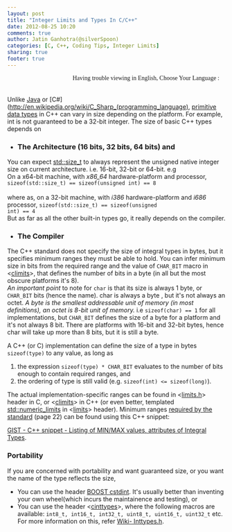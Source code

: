 ```yaml
---
layout: post
title: "Integer Limits and Types In C/C++"
date: 2012-08-25 10:20
comments: true
author: Jatin Ganhotra(@silverSpoon)
categories: [C, C++, Coding Tips, Integer Limits]
sharing: true
footer: true
---
```


<link href='http://fonts.googleapis.com/css?family=Coming+Soon&subset=latin,latin-ext' rel='stylesheet' type='text/css'>

<div>
<span style="float:right;" id="google_translate_element"></span>
<span style="float:right; font-family: 'Coming Soon', cursive;">Having trouble viewing in English, Choose Your Language : &nbsp;&nbsp;&nbsp;</span>
</div>
<BR>&nbsp;<BR>

Unlike [Java](http://java.com/en/) or [C#](http://en.wikipedia.org/wiki/C_Sharp_(programming_language), [primitive data types](http://en.wikipedia.org/wiki/Primitive_data_type) in C++ can vary in size depending on the platform. For example, int is not guaranteed to be a 32-bit integer. The size of basic C++ types depends on

* ### **The Architecture** (16 bits, 32 bits, 64 bits) and

You can expect [std::size_t](http://en.cppreference.com/w/cpp/types/size_t) to always represent the unsigned native integer size on current architecture. i.e. 16-bit, 32-bit or 64-bit. e.g  
On a x64-bit machine, with _x86_64_ hardware-platform and processor,
<code>sizeof(std::size_t) == sizeof(unsigned int) == 8 </code>  
where as, on a 32-bit machine, with _i386_ hardware-platform and _i686_ processor, 
<code>sizeof(std::size_t) == sizeof(unsigned int) == 4 </code>  
But as far as all the other built-in types go, it really depends on the compiler.

* ### **The Compiler**

The C++ standard does not specify the size of integral types in bytes, but it specifies minimum ranges they must be able to hold. You can infer minimum size in bits from the required range and the value of `CHAR_BIT` macro in <[climits](http://en.cppreference.com/w/cpp/header/climits)>, that defines the number of bits in a byte (in all but the most obscure platforms it's 8).  
_An important point_ to note for `char` is that its size is always 1 byte, or `CHAR_BIT` bits (hence the name). char is always a byte , but it's not always an octet. _A byte is the smallest addressable unit of memory (in most definitions), an octet is 8-bit unit of memory._
i.e `sizeof(char) == 1` for all implementations, but `CHAR_BIT` defines the size of a byte for a platform and it's not always 8 bit. There are platforms with 16-bit and 32-bit bytes, hence char will take up more than 8 bits, but it is still a byte.

A C++ (or C) implementation can define the size of a type in bytes `sizeof(type)` to any value, as long as

  1. the expression `sizeof(type) * CHAR_BIT` evaluates to the number of bits enough to contain required ranges, and
  2. the ordering of type is still valid (e.g. `sizeof(int) <= sizeof(long)`).  

The actual implementation-specific ranges can be found in <[limits.h](http://pubs.opengroup.org/onlinepubs/009695399/basedefs/limits.h.html)> header in C, or <[climits](http://en.cppreference.com/w/cpp/header/climits)> in C++ (or even better, templated [std::numeric_limits](http://en.cppreference.com/w/cpp/types/numeric_limits) in <[limits](http://en.cppreference.com/w/cpp/header/limits)> header).
Minimum ranges [required by the standard](http://www.open-std.org/JTC1/SC22/WG14/www/docs/n1256.pdf) (page 22) can be found using this C++ snippet:  
  
[GIST - C++ snippet - Listing of MIN/MAX values, attributes of Integral Types](https://gist.github.com/4368027).

### **Portability**  
If you are concerned with portability and want guaranteed size, or you want the name of the type reflects the size, 

* You can use the header [BOOST cstdint](http://www.boost.org/doc/libs/1%5F40%5F0/libs/integer/cstdint.htm). It's usually better than inventing your own wheel(which incurs the maintainence and testing), or
* You can use the header <[cinttypes](http://gcc.gnu.org/onlinedocs/libstdc++/libstdc++-html-USERS-4.2/cinttypes-source.html)>, where the following macros are available: `int8_t, int16_t, int32_t, uint8_t, uint16_t, uint32_t` etc.  
For more information on this, refer [Wiki- Inttypes.h](http://en.wikipedia.org/wiki/Inttypes.h#inttypes.h).  
